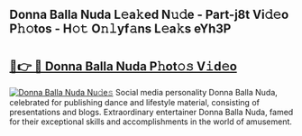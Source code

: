## Donna Balla Nuda L𝚎a𝚔ed N𝚞𝚍e - Part-j8t Vi𝚍𝚎o P𝚑𝚘tos - H𝚘𝚝 O𝚗𝚕yf𝚊ns L𝚎a𝚔s eYh3P

# <h2><a href="http://kf31xue.oniu.top/?m=Donna+Balla+Nuda">🔗👉 🔴 Donna Balla Nuda P𝚑ot𝚘𝚜 V𝚒d𝚎o</a></h2>

[![Donna Balla Nuda Nu𝚍e𝚜](https://i.imgur.com/0qMVB7G.gif)](http://kf31xue.oniu.top/?m=Donna+Balla+Nuda)
Social media personality Donna Balla Nuda, celebrated for publishing dance and lifestyle material, consisting of presentations and blogs. Extraordinary entertainer Donna Balla Nuda, famed for their exceptional skills and accomplishments in the world of amusement.  
